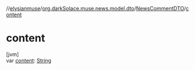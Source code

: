 //[elysianmuse](../../../index.md)/[org.darkSolace.muse.news.model.dto](../index.md)/[NewsCommentDTO](index.md)/[content](content.md)

# content

[jvm]\
var [content](content.md): [String](https://kotlinlang.org/api/latest/jvm/stdlib/kotlin/-string/index.html)
